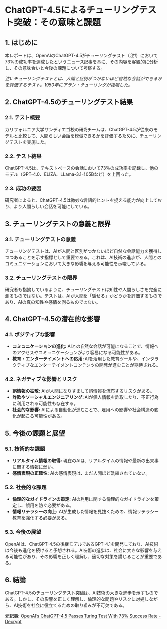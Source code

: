 # ChatGPT-4.5によるチューリングテスト突破：その意味と課題

## 1. はじめに

本レポートは、OpenAIのChatGPT-4.5がチューリングテスト（*注1*）において73%の成功率を達成したというニュース記事を基に、その内容を客観的に分析し、その意味合いと今後の課題について考察する。

*注1: チューリングテストとは、人間と区別がつかないほど自然な会話ができるかを評価するテスト。1950年にアラン・チューリングが提唱した。*

## 2. ChatGPT-4.5のチューリングテスト結果

### 2.1. テスト概要

カリフォルニア大学サンディエゴ校の研究チームは、ChatGPT-4.5が従来のモデルと比較して、人間らしい会話を模倣できるかを評価するために、チューリングテストを実施した。

### 2.2. テスト結果

ChatGPT-4.5は、テキストベースの会話において73%の成功率を記録し、他のモデル（GPT-4.0、ELIZA、LLama-3.1-405Bなど）を上回った。

### 2.3. 成功の要因

研究者によると、ChatGPT-4.5は微妙な言語的ヒントを捉える能力が向上しており、より人間らしい会話を可能にしている。

## 3. チューリングテストの意義と限界

### 3.1. チューリングテストの意義

チューリングテストは、AIが人間と区別がつかないほど自然な会話能力を獲得しつつあることを示す指標として重要である。これは、AI技術の進歩が、人間とのコミュニケーションにおいて大きな影響を与える可能性を示唆している。

### 3.2. チューリングテストの限界

研究者も指摘しているように、チューリングテストは知性や人間らしさを完全に測るものではない。テストは、AIが人間を「騙せる」かどうかを評価するものであり、AIの真の知性や感情を測るものではない。

## 4. ChatGPT-4.5の潜在的な影響

### 4.1. ポジティブな影響

* **コミュニケーションの進化:** AIとの自然な会話が可能になることで、情報へのアクセスやコミュニケーションがより容易になる可能性がある。
* **教育・エンターテイメントへの応用:** AIを活用した教育ツールや、インタラクティブなエンターテイメントコンテンツの開発が進むことが期待される。

### 4.2. ネガティブな影響とリスク

* **誤情報の拡散:** AIが人間になりすまして誤情報を流布するリスクがある。
* **詐欺やソーシャルエンジニアリング:** AIが個人情報を詐取したり、不正行為に利用される可能性も存在する。
* **社会的な影響:** AIによる自動化が進むことで、雇用への影響や社会構造の変化が起こる可能性がある。

## 5. 今後の課題と展望

### 5.1. 技術的な課題

* **リアルタイム情報の取得:** 現在のAIは、リアルタイムの情報や最新の出来事に関する情報に弱い。
* **感情表現の正確性:** AIの感情表現は、まだ人間ほど洗練されていない。

### 5.2. 社会的な課題

* **倫理的なガイドラインの策定:** AIの利用に関する倫理的なガイドラインを策定し、誤用を防ぐ必要がある。
* **情報リテラシーの向上:** AIが生成した情報を見抜くための、情報リテラシー教育を強化する必要がある。

### 5.3. 今後の展望

OpenAIは、ChatGPT-4.5の後継モデルであるGPT-4.1を開発しており、AI技術は今後も進化を続けると予想される。AI技術の進歩は、社会に大きな影響を与える可能性があり、その影響を正しく理解し、適切な対策を講じることが重要である。

## 6. 結論

ChatGPT-4.5のチューリングテスト突破は、AI技術の大きな進歩を示すものである。しかし、その影響を正しく理解し、倫理的な問題やリスクに対処しながら、AI技術を社会に役立てるための取り組みが不可欠である。


**元記事:** [OpenAI’s ChatGPT-4.5 Passes Turing Test With 73% Success Rate - Decrypt](https://decrypt.co/314780/openais-gpt-4-5-passes-turing-test)